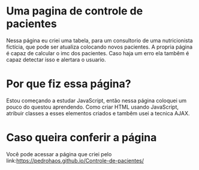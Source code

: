 # Uma pagina de controle de pacientes
Nessa página eu criei uma tabela, para um consultorio de uma nutricionista fictícia, que pode ser atualiza colocando novos pacientes.
A propria página é capaz de calcular o imc dos pacientes. Caso haja um erro ela tambêm é capaz detectar isso e alertara o usuario.

# Por que fiz essa página?
Estou começando a estudar JavaScript, então nessa página coloquei um pouco do questou aprendendo. Como criar HTML usando JavaScript, atribuir classes a esses elementos criados e tambêm usei a tecnica AJAX.

# Caso queira conferir a página
Você pode acessar a página que criei pelo link:https://pedrohaos.github.io/Controle-de-pacientes/
